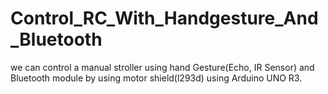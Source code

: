 # Control_RC_With_Handgesture_And_Bluetooth
we can control a manual stroller using hand Gesture(Echo, IR Sensor) and Bluetooth module by using motor shield(l293d) using Arduino UNO R3.

